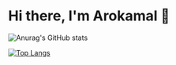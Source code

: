 # Hi there, I'm Arokamal 👋

![Anurag's GitHub stats](https://github-readme-stats.vercel.app/api?username=Arokamal&show_icons=true&theme=radical)

[![Top Langs](https://github-readme-stats.vercel.app/api/top-langs/?username=Arokamal&layout=compact)](https://github.com/anuraghazra/github-readme-stats)
